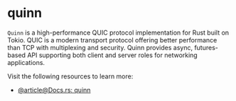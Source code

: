 # quinn

`Quinn` is a high-performance QUIC protocol implementation for Rust built on Tokio. QUIC is a modern transport protocol offering better performance than TCP with multiplexing and security. Quinn provides async, futures-based API supporting both client and server roles for networking applications.

Visit the following resources to learn more:

- [@article@Docs.rs: quinn](https://docs.rs/quinn/latest/quinn/)
